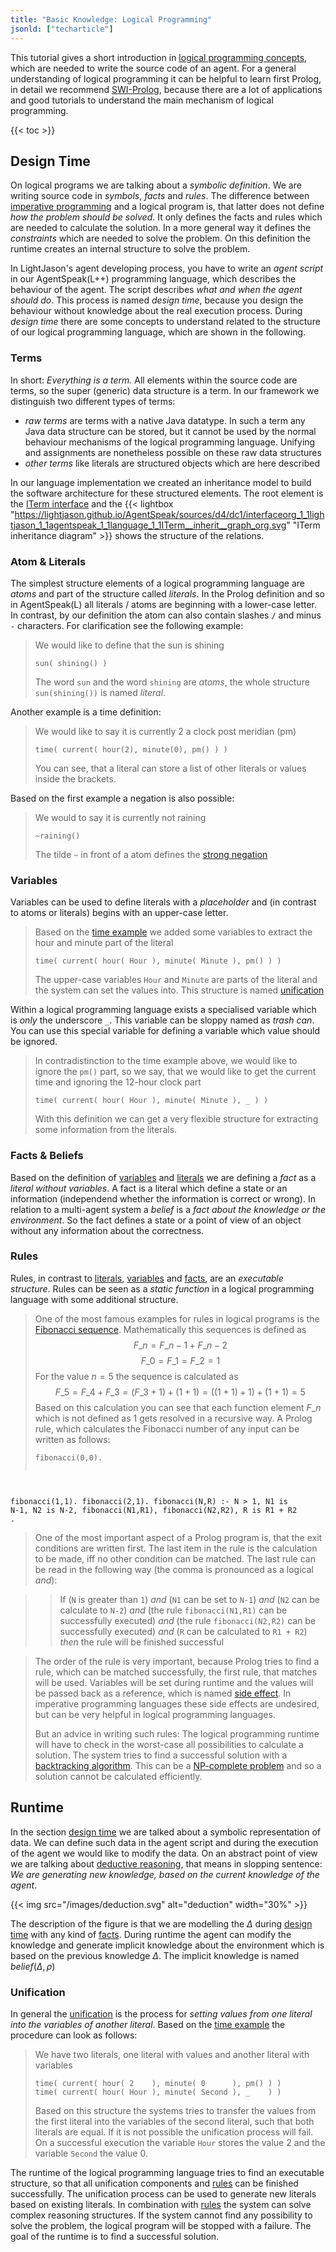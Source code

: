 ```yaml
---
title: "Basic Knowledge: Logical Programming"
jsonld: ["techarticle"]
---
```


This tutorial gives a short introduction in [logical programming concepts](https://en.wikipedia.org/wiki/Logic_programming), which are needed to write the source code of an agent. 
For a general understanding of logical programming it can be helpful to learn first Prolog, in detail we recommend [SWI-Prolog](http://www.swi-prolog.org/), because there are a lot of applications and good tutorials to understand the main mechanism of logical programming.

{{< toc >}}

## Design Time

On logical programs we are talking about a _symbolic definition_. We are writing source code in _symbols_, _facts_ and _rules_.
The difference between [imperative programming](https://en.wikipedia.org/wiki/Imperative_programming) and a logical program is, that latter does not define _how the problem should be solved_. It only defines the facts and rules which are needed to calculate the solution. In a more general way it defines the _constraints_ which are needed to solve the problem. On this definition the runtime creates an internal structure to solve the problem.

In LightJason's agent developing process, you have to write an _agent script_ in our AgentSpeak(L++) programming language, which describes the behaviour of the agent. The script describes _what and when the agent should do_. This process is named _design time_, because you design the behaviour without knowledge about the real execution process. During _design time_ there are some concepts to understand related to the structure of our logical programming language, which are shown in the following.


### Terms

In short: _Everything is a term._
All elements within the source code are terms, so the super (generic) data structure is a term. In our framework we distinguish two different types of terms:

* *raw terms* are terms with a native Java datatype. In such a term any Java data structure can be stored, but it cannot be used by the normal behaviour mechanisms of the logical programming language.
Unifying and assignments are nonetheless possible on these raw data structures
* *other terms* like literals are structured objects which are here described

In our language implementation we created an inheritance model to build the software architecture for these structured elements.
The root element is the [ITerm interface](https://lightjason.github.io/AgentSpeak/sources/d9/d34/interfaceorg_1_1lightjason_1_1agentspeak_1_1language_1_1ITerm.html) and the {{< lightbox "https://lightjason.github.io/AgentSpeak/sources/d4/dc1/interfaceorg_1_1lightjason_1_1agentspeak_1_1language_1_1ITerm__inherit__graph_org.svg" "ITerm inheritance diagram" >}} shows the structure of the relations.

### <a name="atomliterals">Atom & Literals</a>

The simplest structure elements of a logical programming language are _atoms_ and part of the structure called  _literals_. 
In the Prolog definition and so in AgentSpeak(L) all literals / atoms are beginning with a lower-case letter. In contrast, by our definition the atom can also contain slashes ```/``` and minus ```-``` characters. For clarification see the following example:

> We would like to define that the sun is shining
> <pre><code class="language-prolog ">sun( shining() )</pre></code>
> The word ```sun``` and the word ```shining``` are _atoms_, the whole structure ```sun(shining())``` is named _literal_.

<a name="time"></a>Another example is a time definition:

> We would like to say it is currently 2 a clock post meridian (pm)
> <pre><code class="language-prolog">time( current( hour(2), minute(0), pm() ) )</pre></code>
> You can see, that a literal can store a list of other literals or values inside the brackets.

Based on the first example a negation is also possible:

> We would to say it is currently not raining
> <pre data-language="AgentSpeak(L++)"><code class="language-agentspeak">~raining()</pre></code>
> The tilde ```~``` in front of a atom defines the [strong negation](https://en.wikipedia.org/wiki/Stable_model_semantics#Strong_negation)

### Variables

Variables can be used to define literals with a _placeholder_ and (in contrast to atoms or literals) begins with an upper-case letter. 

> Based on the [time example](#time) we added some variables to extract the hour and minute part of the literal
> <pre><code class="language-prolog">time( current( hour( Hour ), minute( Minute ), pm() ) )</code></pre>
> The upper-case variables ```Hour``` and ```Minute``` are parts of the literal and the system can set the values into. This structure is named [unification](#unification)

Within a logical programming language exists a specialised variable which is _only_ the underscore ```_```. This variable can be sloppy named as _trash can_. You can use this special variable for defining a variable which value should be ignored.

> In contradistinction to the time example above, we would like to ignore the ```pm()``` part, so we say, that we would like to get the current time and ignoring the 12-hour clock part
> <pre><code class="language-prolog">time( current( hour( Hour ), minute( Minute ), _ ) )</code></pre>
> With this definition we can get a very flexible structure for extracting some information from the literals.

### Facts & Beliefs

Based on the definition of [variables](#variables) and [literals](#atomliterals) we are defining a _fact_ as a _literal without variables_. A fact is a literal which define a state or an information (independend whether the information is correct or wrong). In relation to a multi-agent system a _belief_ is a _fact about the knowledge or the environment_. So the fact defines a state or a point of view of an object without any information about the correctness.

### Rules

Rules, in contrast to [literals](#a-name-atomliterals-atom-literals-a), [variables](#variables) and [facts](#facts-beliefs), are an _executable structure_. Rules can be seen as a _static function_ in a logical programming language with some additional structure.

> One of the most famous examples for rules in logical programs is the [Fibonacci sequence](https://en.wikipedia.org/wiki/Fibonacci_number). Mathematically this sequences is defined as
> $$F\_n = F\_{n-1} + F\_{n-2}$$
> $$F\_0 = F\_1 = F\_2 = 1$$
> For the value $n=5$ the sequence is calculated as 
> $$F\_5 = F\_4 + F\_3 = (F\_3 + 1) + (1+1) = ((1+1)+1) + (1+1) = 5$$
> Based on this calculation you can see that each function element $F\_n$ which is not defined as $1$ gets resolved in 
> a recursive way. A Prolog rule, which calculates the Fibonacci number of any input can be written as follows:
> <pre><code class="language-prolog">fibonacci(0,0).
fibonacci(1,1).
fibonacci(2,1).
fibonacci(N,R) :-
    N > 1,
    N1 is N-1,
    N2 is N-2,
    fibonacci(N1,R1),
    fibonacci(N2,R2),
    R is R1 + R2
.</code></pre>
> One of the most important aspect of a Prolog program is, that the exit conditions are written first. The last item 
> in the rule is the calculation to be made, iff no other condition can be matched. The last rule can be read in the 
> following way (the comma is pronounced as a logical _and_):

> > If (```N``` is greater than ```1```) _and_ (```N1``` can be set to ```N-1```) _and_ (```N2``` can be calculate to ```N-2```) _and_ 
> > (the rule ```fibonacci(N1,R1)``` can be successfully executed) _and_ (the rule ```fibonacci(N2,R2)``` can be successfully executed) _and_
> > (```R``` can be calculated to ```R1 + R2```) _then_ the rule will be finished successful

> The order of the rule is very important, because Prolog tries to find a rule, which can be matched successfully, 
> the first rule, that matches will be used. Variables will be set during runtime and the values will be passed 
> back as a reference, which is named [side effect](https://en.wikipedia.org/wiki/Side_effect_(computer_science)). In imperative programming languages these side effects are undesired, but 
> can be very helpful in logical programming languages.  
> 
> But an advice in writing such rules: The logical programming runtime will have to check in the worst-case all possibilities to calculate a solution. The system tries to find a successful solution with a [backtracking algorithm](https://en.wikipedia.org/wiki/Backtracking). This can be a [NP-complete problem](https://en.wikipedia.org/wiki/NP-completeness) and so a solution cannot be calculated efficiently.


## Runtime

In the section [design time](#designtime) we are talked about a symbolic representation of data. We can define such data in the agent script and during the execution of the agent we would like to modify the data. On an abstract point of view we are talking about [deductive reasoning](https://en.wikipedia.org/wiki/Deductive_reasoning), that means in slopping sentence: _We are generating new knowledge, based on the current knowledge of the agent_.

{{< img src="/images/deduction.svg" alt="deduction" width="30%" >}}

The description of the figure is that we are modelling the $\Delta$ during [design time](#designtime) with any kind of [facts](#facts-beliefs). During runtime the agent can modify the knowledge and generate implicit knowledge about the environment which is based on the previous knowledge $\Delta$. The implicit knowledge is named $belief(\Delta, \rho)$

### Unification

In general the [unification](https://en.wikipedia.org/wiki/Unification_(computer_science)) is the process for _setting values from one literal into the variables of another literal_. Based on the [time example](#time) the procedure can look as follows:

> We have two literals, one literal with values and another literal with variables
> <pre><code class="language-prolog">time( current( hour( 2    ), minute( 0      ), pm() ) )
> time( current( hour( Hour ), minute( Second ), _    ) )
> </pre></code>
> Based on this structure the systems tries to transfer the values from the first literal into the variables 
> of the second literal, such that both literals are equal. If it is not possible the unification 
> process will fail. On a successful execution the variable ```Hour``` stores the value $2$ and the variable 
> ```Second``` the value $0$.

The runtime of the logical programming language tries to find an executable structure, so that all unification components and [rules](#rules) can be finished successfully. The unification process can be used to generate new literals based on existing literals. In combination with [rules](#rules) the system can solve complex reasoning structures. If the system cannot find any possibility to solve the problem, the logical program will be stopped with a failure. The goal of the runtime is to find a successful solution.
